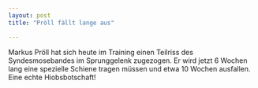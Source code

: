 ```yaml
---
layout: post
title: "Pröll fällt lange aus"

---
```


Markus Pröll hat sich heute im Training einen Teilriss des Syndesmosebandes im Sprunggelenk zugezogen. Er wird jetzt 6 Wochen lang eine spezielle Schiene tragen müssen und etwa 10 Wochen ausfallen. Eine echte Hiobsbotschaft!


